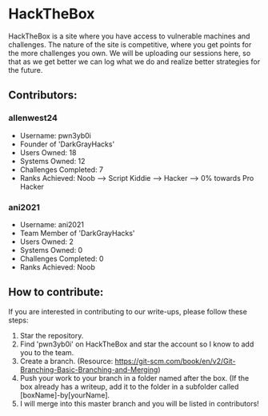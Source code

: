 # HackTheBox

HackTheBox is a site where you have access to vulnerable machines and challenges. The nature of the site is competitive, where 
you get points for the more challenges you own. We will be uploading our sessions here, so that as we get better we can log what we do
and realize better strategies for the future.

## Contributors:

### allenwest24
- Username: pwn3yb0i
- Founder of 'DarkGrayHacks'
- Users Owned: 18
- Systems Owned: 12
- Challenges Completed: 7
- Ranks Achieved: Noob --> Script Kiddie --> Hacker --> 0% towards Pro Hacker 

### ani2021
- Username: ani2021
- Team Member of 'DarkGrayHacks'
- Users Owned: 2
- Systems Owned: 0
- Challenges Completed: 0
- Ranks Achieved: Noob 

## How to contribute:

If you are interested in contributing to our write-ups, please follow these steps:
  1. Star the repository.
  2. Find 'pwn3yb0i' on HackTheBox and star the account so I know to add you to the team.
  3. Create a branch. (Resource: https://git-scm.com/book/en/v2/Git-Branching-Basic-Branching-and-Merging)
  4. Push your work to your branch in a folder named after the box. (If the box already has a writeup, add it to the folder in a subfolder called [boxName]-by[yourName].
  5. I will merge into this master branch and you will be listed in contributors!
